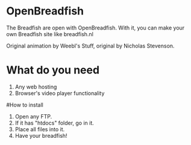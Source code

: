 # OpenBreadfish

The Breadfish are open with OpenBreadfish. With it, you can make your own Breadfish site like breadfish.nl

Original animation by Weebl's Stuff, original by Nicholas Stevenson.

# What do you need

1. Any web hosting
2. Browser's video player functionality

#How to install
1. Open any FTP.
2. If it has "htdocs" folder, go in it.
3. Place all files into it.
4. Have your breadfish!
